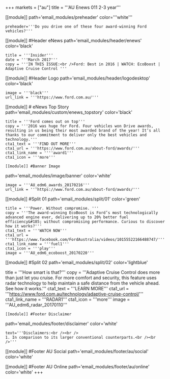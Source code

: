 +++
markets = ["au"]
title = '''AU Enews 011 2-3 year'''

[[module]]
path='email_modules/preheader'
color='''white'''

	preheader='''Do you drive one of these four award-winning Ford vehicles?'''

[[module]] #Header eNews
path='email_modules/header/enews'
color='black'

	title = '''Insider'''
	date = '''March 2017'''
	copy = '''IN THIS ISSUE:<br />Ford: Best in 2016 | WATCH: EcoBoost | Adaptive Cruise Control '''

[[module]] #Header Logo
path='email_modules/header/logodesktop'
color='black'

	image = '''black'''
	url_link = '''https://www.ford.com.au/'''

[[module]] # eNews Top Story
path='email_modules/custom/enews_topstory'
color='black'

	title = '''Ford comes out on top'''
	copy = '''2016 was huge for Ford. Four vehicles won Drive awards, resulting in us being their most awarded brand of the year! It’s all thanks to our commitment to deliver only the best vehicles and technology.'''
	cta1_text = '''FIND OUT MORE'''
	cta1_url = '''https://www.ford.com.au/about-ford/awards/'''
	cta1_link_name = ''''award1'''
	cta1_icon = '''more'''

	[[module]] #Banner Image
path='email_modules/image/banner'
color='white'

	image = '''AU_edm6_awards_20170216'''
	url_link = '''https://www.ford.com.au/about-ford/awards/'''

[[module]] #Split 01
path='email_modules/split/01'
color='green'

	title = '''Power. Without compromise. '''
	copy = '''The award-winning EcoBoost is Ford’s most technologically advanced engine ever, delivering up to 20% better fuel efficiency&#185; without compromising performance. Curious to discover how it works?'''
	cta1_text = '''WATCH NOW'''
	cta1_url = '''https://www.facebook.com/FordAustralia/videos/10155522166488747/'''
	cta1_link_name = '''fuel1'''
	cta1_icon = '''play'''
	image = '''AU_edm6_ecoboost_20170220'''
	

[[module]] #Split 02
path='email_modules/split/02'
color='lightblue'

title = '''How smart is that?'''
	copy = '''Adaptive Cruise Control does more than just let you cruise. For more comfort and security, this feature uses radar technology to help maintain a safe distance from the vehicle ahead. See how it works.'''
	cta1_text = '''LEARN MORE'''
	cta1_url = '''https://www.ford.com.au/technology/adaptive-cruise-control/'''
	cta1_link_name = '''RADAR1'''
	cta1_icon = '''more'''
	image = '''AU_edm6_radar_20170110'''
	
	[[module]] #Footer Disclaimer
path='email_modules/footer/disclaimer'
color='white'

	text='''Disclaimers:<br /><br />
	1. In comparison to its larger conventional counterparts.<br /><br />'''

[[module]] #Footer AU Social
path='email_modules/footer/au/social'
color='white'

[[module]] #Footer AU Online
path='email_modules/footer/au/online'
color='white'
+++ 